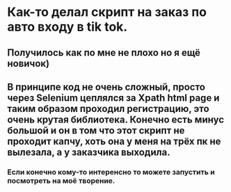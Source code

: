 # Как-то делал скрипт на заказ по авто входу в tik tok.
## Получилось как по мне не плохо но я ещё новичок)



## В принципе код не очень сложный, просто через Selenium цеплялся за Xpath html page и таким образом проходил регистрацию, это очень крутая библиотека. Конечно есть минус большой и он в том что этот скрипт не проходит капчу, хоть она у меня на трёх пк не вылезала, а у заказчика выходила. 

### Если конечно кому-то интеренсно то можете запустить и посмотреть на моё творение.
